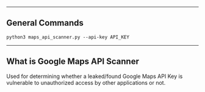 --- ---

<h2>General Commands</h2>

```
python3 maps_api_scanner.py --api-key API_KEY
```

---

<h2>What is Google Maps API Scanner</h2>

Used for determining whether a leaked/found Google Maps API Key is vulnerable to unauthorized access by other applications or not.